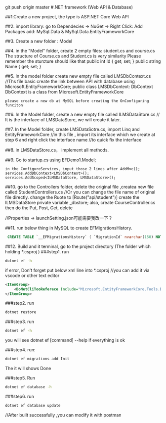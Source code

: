 git push origin master
#.NET framework (Web API & Database)

##1.Create a new project, the type is ASP.NET Core Web API


##2. import library: go to Dependecies -> NuGet -> Right Click: Add Packages
	add: MySql.Data      &     MySql.Data.EntityFrameworkCore

##3. Create a new folder : Model

##4. in the "Model" folder, create 2 empty files: student.cs and course.cs
	The structure of Course.cs and Student.cs is very similarity
	Please remember the sturcture should like that
		public int Id { get; set; }
        public string Name { get; set; }

##5. In the model folder create new empty file called LMSDbContext.cs
//Ths file basic create the link between API with database
	using Microsoft.EntityFrameworkCore;
	public class LMSDbContext: DbContext
	DbContext is a class from Microsoft.EntityFrameworkCore

	please create a new db at MySQL before creating the OnConfiguring funciton

##6. In the Model folder, create a new empty file called ILMSDataStore.cs
// It is the interface of LMSDataStore, we will create it later.

##7. In the Model folder, create LMSDataSotre.cs, import Linq and EntityFrameworkCore
//in this file , import its interface which we create at step 6 and right click the interface name
//to quick fix the interface

##8. in LMSDataStore.cs， implement all methods.

##9. Go to startup.cs
	using EFDemo1.Model;

	in the ConfigureServices, input those 2 lines after AddMvc();
	services.AddDbContext<LMSDbContext>();
	services.AddScoped<ILMSDataStore, LMSDataStore>();

##10. go to the Controllers folder, delete the original file ,createa new file called StudentControllers.cs
//Or you can change the file name of original file directly.
change the Ruote to [Route("api/student")]
create the ILMSDataStore private variable _dbstore;
also, create CourseController.cs then do the Put, Post, Get, delete

//Properties -> launchSetting.json可能需要我改一下？

##11. run below thing in MySQL to create EFMigrationsHistory.
```sql
 CREATE TABLE `__EFMigrationsHistory` ( `MigrationId` nvarchar(150) NOT NULL, `ProductVersion` nvarchar(32) NOT NULL, PRIMARY KEY (`MigrationId`) );
```

##12. Build and  it
 terminal, go to the project directory (The folder which holding *.csproj )
###step1. run
```bash
dotnet ef -h
```

if error, Don't forget put below xml line into *.csproj
//you can add it via vscode or other text editor
```xml
<ItemGroup>
	<DoNetCliTooReferece Include="Microsoft.EntityFrameworkCore.Tools.DotNet" Version="2.0.0" />
</ItemGroup>
```

###step2. run
```bash
dotnet restore
```

###step3. run 
```bash
dotnet ef -h
```

you will see dotnet ef [command] --help     if everything is ok

###step4. run:
```bash
dotnet ef migrations add Init
```

The it will shows Done

###step5. Run
```bash
dotnet ef database -h
```

###step6. run
```bash
dotnet ef database update
```
//After built successfully ,you can modify it with postman










